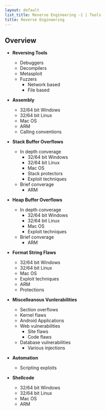 ```yaml
---
layout: default
list_title: Reverse Engineering -1 | Tools
title: Reverse Engineering
---
```


## Overview

- **Reversing Tools**
    - Debuggers
    - Decompilers
    - Metasploit
    - Fuzzers
        - Network based
        - File based

- **Assembly**
    - 32/64 bit Windows
    - 32/64 bit Linux
    - Mac OS
    - ARM
    - Calling conventions

- **Stack Buffer Overflows**
    - In depth converage
        - 32/64 bit Windows
        - 32/64 bit Linux
        - Mac OS
        - Stack protectors
        - Exploit techniques
    - Brief converage
        - ARM

- **Heap Buffer Overflows**
    - In depth converage
        - 32/64 bit Windows
        - 32/64 bit Linux
        - Mac OS
        - Exploit techniques
    - Brief converage
        - ARM

- **Format String Flaws**
    - 32/64 bit Windows
    - 32/64 bit Linux
    - Mac OS
    - Exploit techniques
    - ARM
    - Protections

- **Miscelleanous Vunlerabilities**
    - Section overflows
    - Kernel flaws
    - Android Applications
    - Web vulnerabilities
        - Site flaws
        - Code flaws
    - Database vulnerabilities
        - Various injections

- **Automation**
    - Scripting exploits
- **Shellcode**
    - 32/64 bit Windows
    - 32/64 bit Linux
    - Mac OS
    - ARM